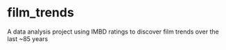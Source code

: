 # film_trends
A data analysis project using IMBD ratings to discover film trends over the last ~85 years
